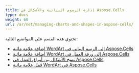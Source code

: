 ```yaml
---
title: إدارة الرسوم البيانية والأشكال في Aspose.Cells
type: docs
weight: 60
url: /ar/net/managing-charts-and-shapes-in-aspose-cells/
---
```


تحتوي هذه القسم على المواضيع التالية:

- [إضافة علامة مائية WordArt إلى الرسم البياني في Aspose.Cells](/cells/ar/net/add-wordart-watermark-to-chart-in-aspose-cells/)
- [إضافة علامة مائية WordArt إلى ورقة العمل في Aspose.Cells](/cells/ar/net/add-wordart-watermark-to-worksheet-in-aspose-cells/)
- [نسخ الأشكال بين أوراق العمل في Aspose.Cells](/cells/ar/net/copy-shapes-between-worksheets-in-aspose-cells/)
- [قفل علامة مائية WordArt في Aspose.Cells](/cells/ar/net/locking-wordart-watermark-in-aspose-cells/)
